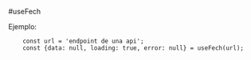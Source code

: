 #useFech

Ejemplo:
```
    const url = 'endpoint de una api';
    const {data: null, loading: true, error: null} = useFech(url);
```